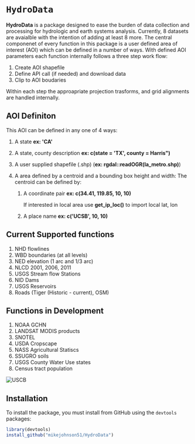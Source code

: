 `HydroData`
================

**HydroData** is a package designed to ease the burden of data collection and processing for hydrologic and earth systems analysis. Currently, 8 datasets are avaialble with the intention of adding at least 8 more. The central componenet of every function in this package is a user defined area of interest (AOI) which can be defined in a number of ways. With defined AOI parameters each function internally follows a three step work flow:

1. Create AOI shapefile
2. Define API call (if needed) and download data  
3. Clip to AOI boudaries 

Within each step the approapriate projection trasforms, and grid alignments are handled internally. 

## AOI Definiton
This AOI can be defined in any one of 4 ways:

 1) A state **ex: 'CA'**
 2) A state, county description **ex: c(state = 'TX', county = Harris")**
 2) A user supplied shapefile (.shp) (**ex: rgdal::readOGR(la_metro.shp)**)
 3) A area defined by a centroid and a bounding box height and width:
      The centroid can be defined by:
        
       1. A coordinate pair **ex: c(34.41, 119.85, 10, 10)**
            
            If interested in local area use **get_ip_loc()** to import local lat, lon
        
       2. A place name **ex: c('UCSB', 10, 10)**
        
## Current Supported functions
 1) NHD flowlines
 2) WBD boundaries (at all levels)
 3) NED elevation (1 arc and 1/3 arc) 
 4) NLCD 2001, 2006, 2011
 5) USGS Stream flow Stations
 6) NID Dams
 7) USGS Reservoirs
 8) Roads (Tiger (Historic - current), OSM)
 
## Functions in Development
 1) NOAA GCHN
 2) LANDSAT MODIS products
 3) SNOTEL
 4) USDA Cropscape
 5) NASS Agricultural Statiscs
 6) SSUGRO soils
 7) USGS County Water Use states
 8) Census tract population
 
![USCB](https://www.ucsb.edu/graphic-identity/downloads/wave/ucsbwave-black.png)

## Installation

To install the  package, you must install from GitHub using the `devtools` packages:

```r
library(devtools)
install_github("mikejohnson51/HydroData")
```
